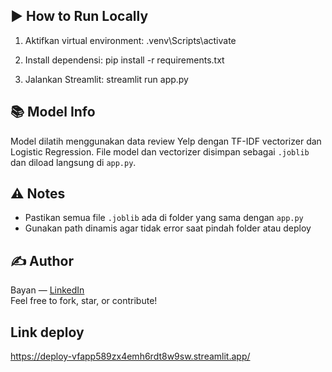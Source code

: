 
## ▶️ How to Run Locally
1. Aktifkan virtual environment:
     .venv\Scripts\activate

2. Install dependensi:
     pip install -r requirements.txt

3. Jalankan Streamlit:
     streamlit run app.py


## 📚 Model Info
Model dilatih menggunakan data review Yelp dengan TF-IDF vectorizer dan Logistic Regression. File model dan vectorizer disimpan sebagai `.joblib` dan diload langsung di `app.py`.

## ⚠️ Notes
- Pastikan semua file `.joblib` ada di folder yang sama dengan `app.py`
- Gunakan path dinamis agar tidak error saat pindah folder atau deploy

## ✍️ Author
Bayan — [LinkedIn](https://www.linkedin.com/in/your-profile)  
Feel free to fork, star, or contribute!
## Link deploy
https://deploy-vfapp589zx4emh6rdt8w9sw.streamlit.app/